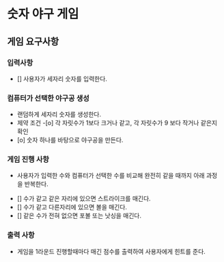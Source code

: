 # 숫자 야구 게임
## 게임 요구사항
### 입력사항
- [] 사용자가 세자리 숫자를 입력한다.

### 컴퓨터가 선택한 야구공 생성
 - 랜덤하게 세자리 숫자를 생성한다.
 - 제약 조건
-[o] 각 자릿수가 1보다 크거나 같고, 각 자릿수가 9 보다 작거나 같은지 확인
 - [o] 숫자 하나를 바탕으로 야구공을 만든다.

### 게임 진행 사항
* 사용자가 입력한 수와 컴퓨터가 선택한 수를 비교해 완전히 같을 때까지 아래 과정을 반복한다.
 - [] 수가 같고 같은 자리에 있으면 스트라이크를 매긴다.
-  [] 수가 같고 다른자리에 있으면 볼을 매긴다.
-  [] 같은 수가 전혀 없으면 포볼 또는 낫싱을 매긴다.

### 출력 사항
 - 게임을 1라운드 진행할때마다 매긴 점수를 출력하여 사용자에게 힌트를 준다.